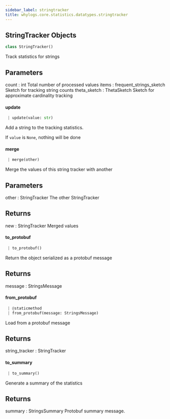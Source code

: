 ```yaml
---
sidebar_label: stringtracker
title: whylogs.core.statistics.datatypes.stringtracker
---
```


## StringTracker Objects

```python
class StringTracker()
```

Track statistics for strings

Parameters
----------
count : int
    Total number of processed values
items : frequent_strings_sketch
    Sketch for tracking string counts
theta_sketch : ThetaSketch
    Sketch for approximate cardinality tracking

#### update

```python
 | update(value: str)
```

Add a string to the tracking statistics.

If `value` is `None`, nothing will be done

#### merge

```python
 | merge(other)
```

Merge the values of this string tracker with another

Parameters
----------
other : StringTracker
    The other StringTracker

Returns
-------
new : StringTracker
    Merged values

#### to\_protobuf

```python
 | to_protobuf()
```

Return the object serialized as a protobuf message

Returns
-------
message : StringsMessage

#### from\_protobuf

```python
 | @staticmethod
 | from_protobuf(message: StringsMessage)
```

Load from a protobuf message

Returns
-------
string_tracker : StringTracker

#### to\_summary

```python
 | to_summary()
```

Generate a summary of the statistics

Returns
-------
summary : StringsSummary
    Protobuf summary message.

